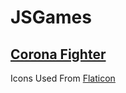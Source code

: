 # JSGames

## [Corona Fighter](https://github.com/iampavangandhi/JSGames/tree/master/Corona%20Fighter)

Icons Used From [Flaticon](https://www.flaticon.com)
